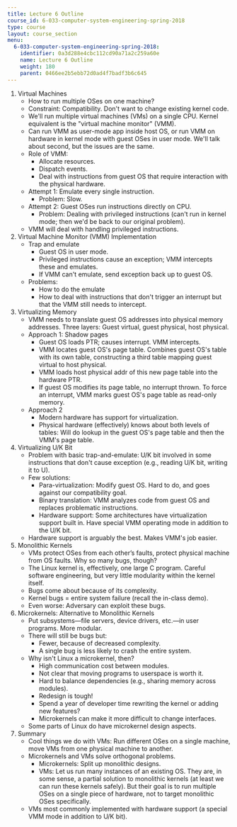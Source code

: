 ```yaml
---
title: Lecture 6 Outline
course_id: 6-033-computer-system-engineering-spring-2018
type: course
layout: course_section
menu:
  6-033-computer-system-engineering-spring-2018:
    identifier: 0a3d288e4cbc112cd90a71a2c259a60e
    name: Lecture 6 Outline
    weight: 180
    parent: 0466ee2b5ebb72d0ad4f7badf3b6c645
---
```

1.  Virtual Machines
    *   How to run multiple OSes on one machine?
    *   Constraint: Compatibility. Don't want to change existing kernel code.
    *   We'll run multiple virtual machines (VMs) on a single CPU. Kernel equivalent is the "virtual machine monitor" (VMM).
    *   Can run VMM as user-mode app inside host OS, or run VMM on hardware in kernel mode with guest OSes in user mode. We'll talk about second, but the issues are the same.
    *   Role of VMM:
        *   Allocate resources.
        *   Dispatch events.
        *   Deal with instructions from guest OS that require interaction with the physical hardware.
    *   Attempt 1: Emulate every single instruction.
        *   Problem: Slow.
    *   Attempt 2: Guest OSes run instructions directly on CPU.
        *   Problem: Dealing with privileged instructions (can't run in kernel mode; then we'd be back to our original problem).
    *   VMM will deal with handling privileged instructions.
2.  Virtual Machine Monitor (VMM) Implementation
    *   Trap and emulate
        *   Guest OS in user mode.
        *   Privileged instructions cause an exception; VMM intercepts these and emulates.
        *   If VMM can't emulate, send exception back up to guest OS.
    *   Problems:
        *   How to do the emulate
        *   How to deal with instructions that don't trigger an interrupt but that the VMM still needs to intercept.
3.  Virtualizing Memory
    *   VMM needs to translate guest OS addresses into physical memory addresses. Three layers: Guest virtual, guest physical, host physical.
    *   Approach 1: Shadow pages
        *   Guest OS loads PTR; causes interrupt. VMM intercepts.
        *   VMM locates guest OS's page table. Combines guest OS's table with its own table, constructing a third table mapping guest virtual to host physical.
        *   VMM loads host physical addr of this new page table into the hardware PTR.
        *   If guest OS modifies its page table, no interrupt thrown. To force an interrupt, VMM marks guest OS's page table as read-only memory.
    *   Approach 2
        *   Modern hardware has support for virtualization.
        *   Physical hardware (effectively) knows about both levels of tables: Will do lookup in the guest OS's page table and then the VMM's page table.
4.  Virtualizing U/K Bit
    *   Problem with basic trap-and-emulate: U/K bit involved in some instructions that don't cause exception (e.g., reading U/K bit, writing it to U).
    *   Few solutions:
        *   Para-virtualization: Modify guest OS. Hard to do, and goes against our compatibility goal.
        *   Binary translation: VMM analyzes code from guest OS and replaces problematic instructions.
        *   Hardware support: Some architectures have virtualization support built in. Have special VMM operating mode in addition to the U/K bit.
    *   Hardware support is arguably the best. Makes VMM's job easier.
5.  Monolithic Kernels
    *   VMs protect OSes from each other’s faults, protect physical machine from OS faults. Why so many bugs, though?
    *   The Linux kernel is, effectively, one large C program. Careful software engineering, but very little modularity within the kernel itself.
    *   Bugs come about because of its complexity.
    *   Kernel bugs = entire system failure (recall the in-class demo).
    *   Even worse: Adversary can exploit these bugs.
6.  Microkernels: Alternative to Monolithic Kernels
    *   Put subsystems—file servers, device drivers, etc.—in user programs. More modular.
    *   There will still be bugs but:
        *   Fewer, because of decreased complexity.
        *   A single bug is less likely to crash the entire system.
    *   Why isn't Linux a microkernel, then?
        *   High communication cost between modules.
        *   Not clear that moving programs to userspace is worth it.
        *   Hard to balance dependencies (e.g., sharing memory across modules).
        *   Redesign is tough!
        *   Spend a year of developer time rewriting the kernel or adding new features?
        *   Microkernels can make it more difficult to change interfaces.
    *   Some parts of Linux do have microkernel design aspects.
7.  Summary
    *   Cool things we do with VMs: Run different OSes on a single machine, move VMs from one physical machine to another.
    *   Microkernels and VMs solve orthogonal problems.
        *   Microkernels: Split up monolithic designs.
        *   VMs: Let us run many instances of an existing OS. They are, in some sense, a partial solution to monolithic kernels (at least we can run these kernels safely). But their goal is to run multiple OSes on a single piece of hardware, not to target monolithic OSes specifically.
    *   VMs most commonly implemented with hardware support (a special VMM mode in addition to U/K bit).